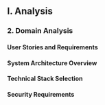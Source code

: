 
## I. Analysis

### 2. Domain Analysis

#### User Stories and Requirements

#### System Architecture Overview

#### Technical Stack Selection

#### Security Requirements

